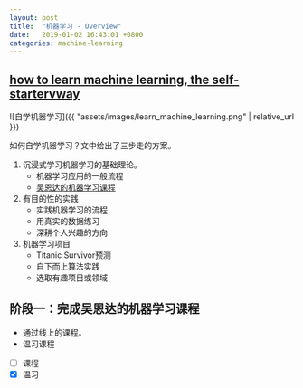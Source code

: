 ```yaml
---
layout: post
title:  "机器学习 - Overview"
date:   2019-01-02 16:43:01 +0800
categories: machine-learning
---
```


## [how to learn machine learning, the self-startervway](https://elitedatascience.com/learn-machine-learning)

![自学机器学习]({{ "assets/images/learn_machine_learning.png" | relative_url }})

如何自学机器学习？文中给出了三步走的方案。
1. 沉浸式学习机器学习的基础理论。
    * 机器学习应用的一般流程
    * [吴恩达的机器学习课程](https://www.coursera.org/learn/machine-learning/home/welcome)
2.  有目的性的实践
    * 实践机器学习的流程
    * 用真实的数据练习
    * 深耕个人兴趣的方向
3. 机器学习项目
    * Titanic Survivor预测
    * 自下而上算法实践
    * 选取有趣项目或领域

## 阶段一：完成吴恩达的机器学习课程

* 通过线上的课程。
* 温习课程
    

* [ ] 课程
* [x] 温习
